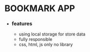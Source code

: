 # BOOKMARK APP
* ### features
  * using local storage for store data 
  * fully responsible
  * css, html, js only no library
